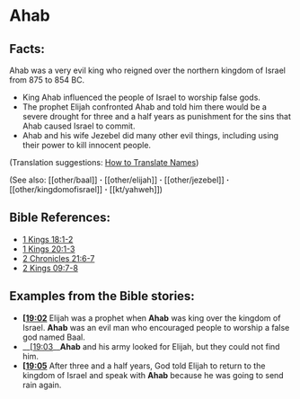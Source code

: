 # Ahab #

## Facts: ##

Ahab was a very evil king who reigned over the northern kingdom of Israel from 875 to 854 BC.

* King Ahab influenced the people of Israel to worship false gods.
* The prophet Elijah confronted Ahab and told him there would be a severe drought for three and a half years as punishment for the sins that Ahab caused Israel to commit.
* Ahab and his wife Jezebel did many other evil things, including using their power to kill innocent people.

(Translation suggestions: [How to Translate Names](en/ta-vol1/translate/man/translate-names))

(See also: [[other/baal]] **·** [[other/elijah]] **·** [[other/jezebel]] **·** [[other/kingdomofisrael]] **·** [[kt/yahweh]])

## Bible References: ##

* [1 Kings 18:1-2](en/tn/1ki/help/18/01)
* [1 Kings 20:1-3](en/tn/1ki/help/20/01)
* [2 Chronicles 21:6-7](en/tn/2ch/help/21/06)
* [2 Kings 09:7-8](en/tn/2ki/help/09/07)

## Examples from the Bible stories: ##

* __[[19:02](en/tn/obs/help/19/02)__ Elijah was a prophet when __Ahab__  was king over the kingdom of Israel. __Ahab__  was an evil man who encouraged people to worship a false god named Baal.
* __[[19:03](en/tn/obs/help/19/03)____Ahab__  and his army looked for Elijah, but they could not find him.
* __[[19:05](en/tn/obs/help/19/05)__ After three and a half years, God told Elijah to return to the kingdom of Israel and speak with __Ahab__  because he was going to send rain again.